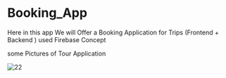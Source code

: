 # Booking_App
Here in this app We will Offer a Booking Application for Trips (Frontend + Backend ) used Firebase Concept

some Pictures of Tour Application

![22](https://github.com/Ajay-2022-Soft-Tech/Booking_App/assets/113298640/b50e52aa-fc55-4192-8d21-3d2970752032)
